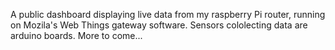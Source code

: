 A public dashboard displaying live data from my raspberry Pi router, running on Mozila's Web Things gateway software. Sensors cololecting data are arduino boards. More to come...